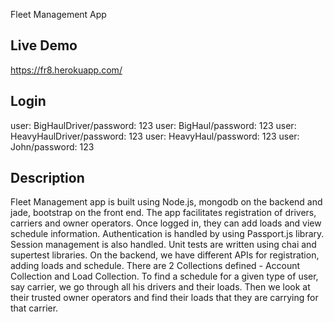 Fleet Management App 

Live Demo
---------------------------------------------
https://fr8.herokuapp.com/

Login
---------------------------------------------
user: BigHaulDriver/password: 123
user: BigHaul/password: 123
user: HeavyHaulDriver/password: 123
user: HeavyHaul/password: 123
user: John/password: 123

Description
---------------------------------------------
Fleet Management app is built using Node.js, mongodb on the backend and jade, bootstrap on the front end. The app facilitates registration of drivers, carriers and owner operators. Once logged in, they can add loads and view schedule information. Authentication is handled by using Passport.js library. Session management is also handled. Unit tests are written using chai and supertest libraries. On the backend, we have different APIs for registration, adding loads and schedule. There are 2 Collections defined - Account Collection and Load Collection. To find a schedule for a given type of user, say carrier, we go through all his drivers and their loads. Then we look at their trusted owner operators and find their loads that they are carrying for that carrier.  


